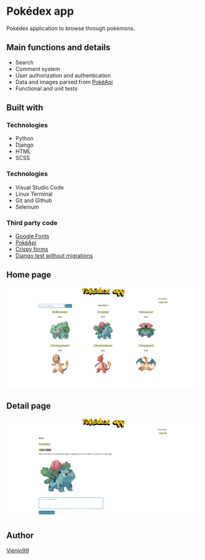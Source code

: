 <h1>Pokédex app</h1>
<p>Pokédex application to browse through pokémons.</p>
<h2>Main functions and details</h2>
  <ul>
    <li>Search</li>
    <li>Comment system</li>
    <li>User authorization and authentication</li>
    <li>Data and images parsed from <a href="https://pokeapi.co/">PokéApi</a></li>
    <li>Functional and unit tests</li>
  </ul> 
<h2>Built with</h2>
<h3>Technologies</h3>
  <ul>
    <li>Python</li>
    <li>Django</li>
    <li>HTML</li>
    <li>SCSS</li>
  </ul> 
<h3>Technologies</h3>
  <ul>
    <li>Visual Studio Code</li>
    <li>Linux Terminal</li>
    <li>Git and Github</li>
    <li>Selenium</li>
  </ul> 
<h3>Third party code</h3>
  <ul>
    <li><a href="https://fonts.google.com/">Google Fonts</a></li>
    <li><a href="https://pokeapi.co/">PokéApi</a></li>
    <li><a href="https://django-crispy-forms.readthedocs.io/en/latest/">Crispy forms</a></li>
    <li><a href="https://pypi.org/project/django-test-without-migrations/">Django test without migrations</a></li>
  </ul> 
<h2>Home page</h2>
<img src="homePage.png"></img>
<h2>Detail page</h2>
<img src="detailPage.png"></img>
<h2>Author</h2>
<p><a href="https://github.com/Vienio99">Vienio99</a></p>
